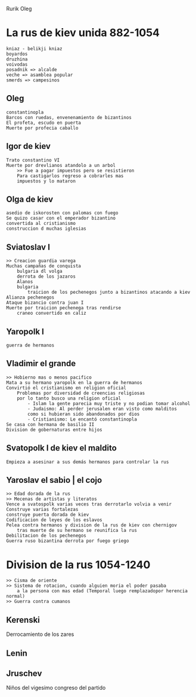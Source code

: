 Rurik
Oleg

# La rus de kiev unida 882-1054
	kniaz - belikji kniaz
	boyardos
	druzhina
	voivodas
	posadnik => alcalde
	veche => asamblea popular
	smerds => campesinos
## Oleg
	constantinopla
	Barcos con ruedas, envenenamiento de bizantinos
	El profeta, escudo en puerta
	Muerte por profecia caballo
## Igor de kiev
	Trato constantino VI
	Muerte por drevlianos atandolo a un arbol
		>> Fue a pagar impuestos pero se resistieron
		Para castigarlos regreso a cobrarles mas
		impuestos y lo mataron
## Olga de kiev
	asedio de iskorosten con palomas con fuego
	Se quizo casar con el emperador bizantino
	convertida al cristianismo
	construccion d muchas iglesias
## Sviatoslav I
	>> Creacion guardia varega
	Muchas campañas de conquista
		bulgaria dl volga
		derrota de los jazaros
		Alanos
		bulgaria
			traicion de los pechenegos junto a bizantinos atacando a kiev
	Alianza pechenegos
	Ataque bizancio contra juan I
	Muerte por traicion pechenega tras rendirse
		craneo convertido en caliz
## Yaropolk I
	guerra de hermanos
## Vladimir el grande
	>> Hobierno mas o menos pacifico
	Mata a su hermano yaropolk en la guerra de hermanos
	Convirtió el cristianismo en religion oficial
		Problemas por diversidad de creencias religiosas
		por lo tanto busco una religion oficial
			- Islam la gente parecia muy triste y no podian tomar alcohol
			- Judaismo: Al perder jerusalen eran visto como malditos
			como si hubieran sido abandonados por dios
			- Cristianismo: Le encantó constantinopla
	Se casa con hermana de basilio II
	Division de gobernaturas entre hijos
## Svatopolk I de kiev el maldito
	Empieza a asesinar a sus demás hermanos para controlar la rus
## Yaroslav el sabio | el cojo
	>> Edad dorada de la rus
	>> Mecenas de artistas y literatos
	Vence a svatospolk varias veces tras derrotarlo volvia a venir
	Construye varias fortalezas
	construye puerta dorada de kiev
	Codificacion de leyes de los eslavos
	Pelea contra hermanos y division de la rus de kiev con chernigov
		tras muerte de su hermano se reunifica la rus
	Debilitacion de los pechenegos
	Guerra ruso bizantina derrota por fuego griego

# Division de la rus 1054-1240
	>> Cisma de oriente
	>> Sistema de rotacion, cuando alguien moria el poder pasaba
		a la persona con mas edad (Temporal luego remplazadopor herencia normal)
	>> Guerra contra cumanos

## Kerenski
Derrocamiento de los zares

## Lenin


## Jruschev
Niños del vigesimo congreso del partido
